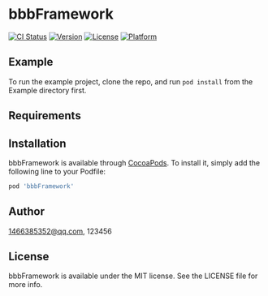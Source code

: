 # bbbFramework

[![CI Status](https://img.shields.io/travis/1466385352@qq.com/bbbFramework.svg?style=flat)](https://travis-ci.org/1466385352@qq.com/bbbFramework)
[![Version](https://img.shields.io/cocoapods/v/bbbFramework.svg?style=flat)](https://cocoapods.org/pods/bbbFramework)
[![License](https://img.shields.io/cocoapods/l/bbbFramework.svg?style=flat)](https://cocoapods.org/pods/bbbFramework)
[![Platform](https://img.shields.io/cocoapods/p/bbbFramework.svg?style=flat)](https://cocoapods.org/pods/bbbFramework)

## Example

To run the example project, clone the repo, and run `pod install` from the Example directory first.

## Requirements

## Installation

bbbFramework is available through [CocoaPods](https://cocoapods.org). To install
it, simply add the following line to your Podfile:

```ruby
pod 'bbbFramework'
```

## Author

1466385352@qq.com, 123456

## License

bbbFramework is available under the MIT license. See the LICENSE file for more info.
